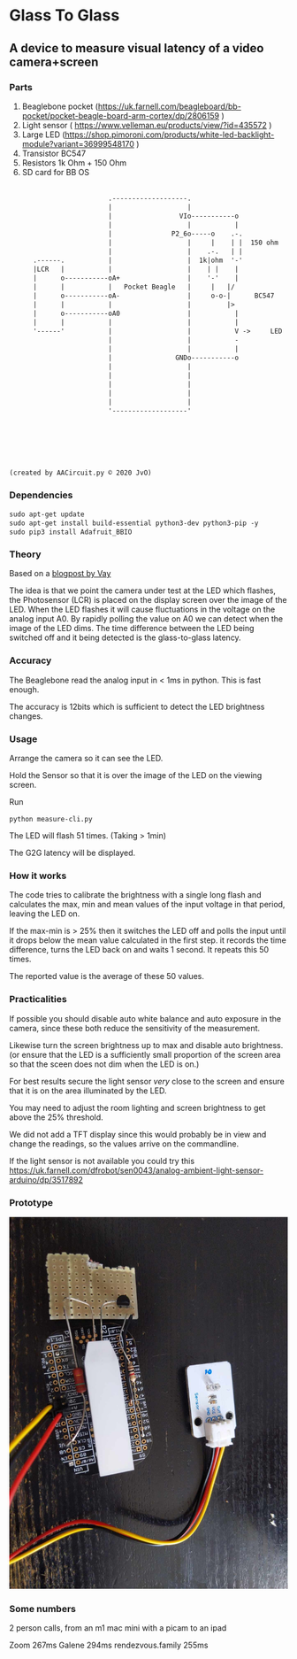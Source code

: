 # Glass To Glass
## A device to measure visual latency of a video camera+screen

### Parts
1) Beaglebone pocket (https://uk.farnell.com/beagleboard/bb-pocket/pocket-beagle-board-arm-cortex/dp/2806159 )
2) Light sensor ( https://www.velleman.eu/products/view/?id=435572 )
3) Large LED (https://shop.pimoroni.com/products/white-led-backlight-module?variant=36999548170 )
4) Transistor BC547
5) Resistors 1k Ohm + 150 Ohm
6) SD card for BB OS

```
                                                                        
                         .-------------------.                          
                         |                   |                          
                         |                 VIo-----------o              
                         |                   |           |              
                         |               P2_6o-----o    .-.             
                         |                   |     |    | |  150 ohm    
                         |                   |    .-.   | |             
      .------.           |                   |  1k|ohm  '-'             
      |LCR   |           |                   |    | |    |              
      |      o-----------oA+                 |    '-'    |              
      |      |           |   Pocket Beagle   |     |   |/               
      |      o-----------oA-                 |     o-o-|      BC547     
      |      |           |                   |         |>               
      |      o-----------oA0                 |           |              
      |      |           |                   |           |              
      '------'           |                   |           V ->     LED   
                         |                   |           -              
                         |                   |           |              
                         |                GNDo-----------o              
                         |                   |                          
                         |                   |                          
                         |                   |                          
                         |                   |                          
                         |                   |                          
                         '-------------------'                          
                                                                        
                                                                        
                                                                        
                                                                        
                                                                        
                                                                        
(created by AACircuit.py © 2020 JvO)

```
### Dependencies
```
sudo apt-get update
sudo apt-get install build-essential python3-dev python3-pip -y
sudo pip3 install Adafruit_BBIO
```

### Theory
Based on a [blogpost by Vay](https://medium.com/vay-technology/how-to-measure-glass-to-glass-video-latency-13256037e552)

The idea is that we point the camera under test at the LED which flashes, the Photosensor (LCR) is placed on the display screen over the image of the LED.
When the LED flashes it will cause fluctuations in the voltage on the analog input A0. By rapidly polling the value on A0 we can detect when the image of the LED dims.
The time difference between the LED being switched off and it being detected is the glass-to-glass latency.

### Accuracy 
The Beaglebone read the analog input in < 1ms in python. This is fast enough.

The accuracy is 12bits which is sufficient to detect the LED brightness changes.

### Usage

Arrange the camera so it can see the LED.

Hold the Sensor so that it is over the image of the LED on the viewing screen.

Run 
```
python measure-cli.py
```
The LED will flash 51 times. (Taking > 1min)

The G2G latency will be displayed.

### How it works 

The code tries to calibrate the brightness with a single long flash and calculates the max, min and mean
values of the input voltage in that period, leaving the LED on.

If the max-min is > 25% then it switches the LED off and polls the input until it drops below the mean value calculated in the first step.
it records the time difference, turns the LED back on and waits 1 second. It repeats this 50 times.

The reported value is the average of these 50 values.

### Practicalities
If possible you should disable auto white balance and auto exposure in the camera, since these both reduce the sensitivity of the measurement.

Likewise turn the screen brightness up to max and disable auto brightness.
(or ensure that the LED is a sufficiently small proportion of the screen area so that the sceen does not dim when the LED is on.)

For best results secure the light sensor _very_ close to the screen and ensure that it is on the area illuminated by the LED.

You may need to adjust the room lighting and screen brightness to get above the 25% threshold.

We did not add a TFT display since this would probably be in view and change the readings, so the values arrive on the commandline.

If the light sensor is not available you could try this https://uk.farnell.com/dfrobot/sen0043/analog-ambient-light-sensor-arduino/dp/3517892

### Prototype
![Picture of a breadboarded prototype on a wooden desk](./prototype.jpeg)

### Some numbers

2 person calls, from an m1 mac mini with a picam to an ipad

Zoom 267ms
Galene 294ms
rendezvous.family 255ms
